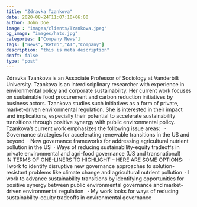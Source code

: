 ```yaml
---
title: "Zdravka Tzankova"
date: 2020-08-24T11:07:10+06:00
author: John Doe
image : "images/clients/Tzankova.jpeg"
bg_image: "images/hats.jpg"
categories: ["Company News"]
tags: ["News","Retro","AI","Company"]
description: "this is meta description"
draft: false
type: "post"
---
```


Zdravka Tzankova is an Associate Professor of Sociology at Vanderbilt University. Tzankova is an interdisciplinary researcher with experience in environmental policy and corporate sustainability. Her current work focuses on sustainable food procurement and carbon reduction initiatives by business actors. Tzankova studies such initiatives as a form of private, market-driven environmental regulation. She is interested in their impact and implications, especially their potential to accelerate sustainability transitions through positive synergy with public environmental policy.  
 
Tzankova’s current work emphasizes the following issue areas:  
	· Governance strategies for accelerating renewable transitions in the US and beyond 
	· New governance frameworks for addressing agricultural nutrient pollution in the US 
	· Ways of reducing sustainability-equity tradeoffs in private environmental and agri-food governance (US and transnational)  
 
IN TERMS OF ONE-LINERS TO HIGHLIGHT – HERE ARE SOME OPTIONS:   
	· I work to identify disruptive new governance approaches to solution-resistant problems like climate change and agricultural nutrient pollution 
	· I work to advance sustainability transitions by identifying opportunities for positive synergy between public environmental governance and market-driven environmental regulation  
	· My work looks for ways of reducing sustainability-equity tradeoffs in environmental governance  
